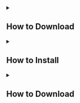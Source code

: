 <details>
<summary><h2>How to Download</h2></summary>
<br>
1. Click "Code" then "Download Zip" <br />

![image](https://github.com/user-attachments/assets/7a0dfcb9-44f5-4ec9-b739-f6d77a53d06c)

2. Open file explorer and extract the zip file, then open that folder <br />

![image](https://github.com/user-attachments/assets/3401df1f-6ee2-4f8a-ac9b-c42bbf4f3f89)

3. Open the next folder and copy the one after that

![image](https://github.com/user-attachments/assets/b284fc80-df4d-4f75-9329-a546ab7713e2)

Now move to the installation tutorial if you don't know how to install it from there!


</br>
</details>

<details>
<summary><h2>How to Install</h2></summary>
<br>
1. Open Steam
2. Click on "SCP: Secret Laboratory" <br />
  
![image](https://github.com/user-attachments/assets/5c9e9d36-840d-48db-838f-f367d2b546cc)

4. Click the cog ⚙️ icon on the right middle area <br />
![image](https://github.com/user-attachments/assets/2a4744d8-3e6c-43b4-963f-70a23f4ca9ae)

5. Click Manage > Browse Local Files <br />
![image](https://github.com/user-attachments/assets/8c51374a-8d7d-498a-8c44-eda4683a0ee9)

6. Double click "Translations" to open it <br />
![image](https://github.com/user-attachments/assets/6b4f50a2-560c-4522-9197-a6d08c8d1efa)

7. Copy the files you downloaded in this github (BananaTranslationv2) and paste it into the translations folder. It should look something like this <br />
![image](https://github.com/user-attachments/assets/5bc51c04-1389-4a21-b2dd-4108bfc0aaed)

8. Make sure inside "BananaTranslationv2" all of the txt files are there <br />
![image](https://github.com/user-attachments/assets/2b82f911-9b81-4362-b5b8-599f79ade439)
</br>
</details>

<details>
<summary><h2>How to Download</h2></summary>
<br>
1. Click "Code" then "Download Zip" <br />

![image](https://github.com/user-attachments/assets/7a0dfcb9-44f5-4ec9-b739-f6d77a53d06c)

2. Open file explorer and extract the zip file, then open that folder <br />

![image](https://github.com/user-attachments/assets/3401df1f-6ee2-4f8a-ac9b-c42bbf4f3f89)

3. Open the next folder and copy the one after that

![image](https://github.com/user-attachments/assets/b284fc80-df4d-4f75-9329-a546ab7713e2)

Now move to the installation tutorial if you don't know how to install it from there!


</br>
</details>









